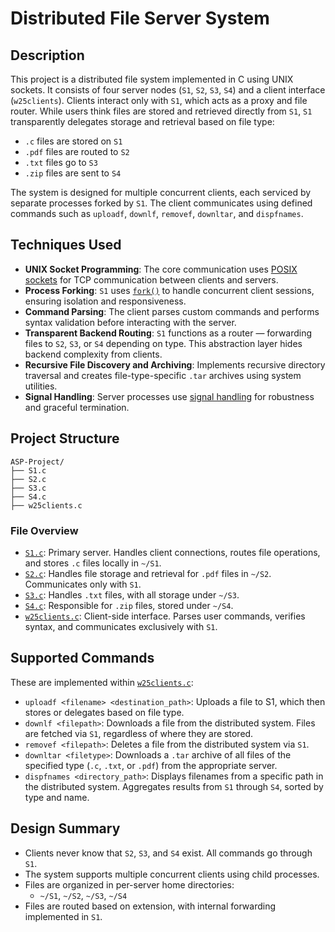 # Distributed File Server System

## Description

This project is a distributed file system implemented in C using UNIX sockets. It consists of four server nodes (`S1`, `S2`, `S3`, `S4`) and a client interface (`w25clients`). Clients interact only with `S1`, which acts as a proxy and file router. While users think files are stored and retrieved directly from `S1`, `S1` transparently delegates storage and retrieval based on file type:

- `.c` files are stored on `S1`
- `.pdf` files are routed to `S2`
- `.txt` files go to `S3`
- `.zip` files are sent to `S4`

The system is designed for multiple concurrent clients, each serviced by separate processes forked by `S1`. The client communicates using defined commands such as `uploadf`, `downlf`, `removef`, `downltar`, and `dispfnames`.

## Techniques Used

- **UNIX Socket Programming**: The core communication uses [POSIX sockets](https://man7.org/linux/man-pages/man2/socket.2.html) for TCP communication between clients and servers.
- **Process Forking**: `S1` uses [`fork()`](https://man7.org/linux/man-pages/man2/fork.2.html) to handle concurrent client sessions, ensuring isolation and responsiveness.
- **Command Parsing**: The client parses custom commands and performs syntax validation before interacting with the server.
- **Transparent Backend Routing**: `S1` functions as a router — forwarding files to `S2`, `S3`, or `S4` depending on type. This abstraction layer hides backend complexity from clients.
- **Recursive File Discovery and Archiving**: Implements recursive directory traversal and creates file-type-specific `.tar` archives using system utilities.
- **Signal Handling**: Server processes use [signal handling](https://man7.org/linux/man-pages/man2/signal.2.html) for robustness and graceful termination.

## Project Structure

```
ASP-Project/
├── S1.c
├── S2.c
├── S3.c
├── S4.c
├── w25clients.c
```

### File Overview

- [`S1.c`](./S1.c): Primary server. Handles client connections, routes file operations, and stores `.c` files locally in `~/S1`.
- [`S2.c`](./S2.c): Handles file storage and retrieval for `.pdf` files in `~/S2`. Communicates only with `S1`.
- [`S3.c`](./S3.c): Handles `.txt` files, with all storage under `~/S3`.
- [`S4.c`](./S4.c): Responsible for `.zip` files, stored under `~/S4`.
- [`w25clients.c`](./w25clients.c): Client-side interface. Parses user commands, verifies syntax, and communicates exclusively with `S1`.

## Supported Commands

These are implemented within [`w25clients.c`](./w25clients.c):

- `uploadf <filename> <destination_path>`: Uploads a file to S1, which then stores or delegates based on file type.
- `downlf <filepath>`: Downloads a file from the distributed system. Files are fetched via `S1`, regardless of where they are stored.
- `removef <filepath>`: Deletes a file from the distributed system via `S1`.
- `downltar <filetype>`: Downloads a `.tar` archive of all files of the specified type (`.c`, `.txt`, or `.pdf`) from the appropriate server.
- `dispfnames <directory_path>`: Displays filenames from a specific path in the distributed system. Aggregates results from `S1` through `S4`, sorted by type and name.

## Design Summary

- Clients never know that `S2`, `S3`, and `S4` exist. All commands go through `S1`.
- The system supports multiple concurrent clients using child processes.
- Files are organized in per-server home directories:
  - `~/S1`, `~/S2`, `~/S3`, `~/S4`
- Files are routed based on extension, with internal forwarding implemented in `S1`.
